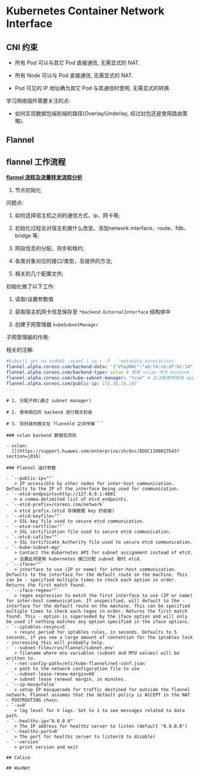 # Kubernetes Container Network Interface

## CNI 约束

- 所有 Pod 可以与其它 Pod 直接通信, 无需显式的 NAT.

- 所有 Node 可以与 Pod 直接通信, 无需显式的 NAT.

- Pod 可见的 IP 地址确为其它 Pod 与其通信时使用, 无需显式的转换.

学习网络插件需要关注的点:

- 如何实现数据包端到端的路径(Overlay/Underlay, 经过封包还是使用路由策略).

## Flannel

[](https://www.cnblogs.com/rexcheny/p/10960233.html)


## flannel 工作流程

**[flannel 流程及流量转发流程分析](http://www.sel.zju.edu.cn/?p=690)**
[](https://ggaaooppeenngg.github.io/zh-CN/2017/09/21/flannel-%E7%BD%91%E7%BB%9C%E6%9E%B6%E6%9E%84/)

1. 节点初始化

问题点:

1. 如何选择宿主机之间的通信方式，ip、网卡等;

2. 初始化过程会对宿主机做什么改变。添加network interface、route、fdb、bridge 等;

3. 网段信息的分配、同步和租约;

4. 各类对象对应的接口/类型，及提供的方法;

5. 相关的几个配置文件;

初始化做了以下工作:

1. 读取/设置参数值

2. 获取宿主机网卡信息保存至 `*backend.ExternalInterface` 结构体中

3. 创建子网管理器 `kubeSubnetManager`

子网管理器的作用:

相关的注解:

```yaml
#kubectl get no node01 -oyaml | yq r -P - 'metadata.annotations'
flannel.alpha.coreos.com/backend-data: '{"VtepMAC":"a6:f4:cb:d7:bc:14"}' # backend 的附加信息
flannel.alpha.coreos.com/backend-type: vxlan # 使用 vxlan 作为 backend
flannel.alpha.coreos.com/kube-subnet-manager: "true" # 此注解表明使用 apiserver 管理租约信息
flannel.alpha.coreos.com/public-ip: 172.16.14.147
...
```

```shell
# 1. 分配子网(通过 subnet manager)

# 2. 使用相应的 backend 进行报文封装

# 3. 将封装的报文在 flanneld 之间传输```

### vxlan backend 数据包流向

- vxlan:
  [](https://support.huawei.com/enterprise/zh/doc/EDOC1100023543?section=j016)

### Flannel 运行参数

- `--public-ip=""`
   > IP accessible by other nodes for inter-host communication. Defaults to the IP of the interface being used for communication.
- `--etcd-endpoints=http://127.0.0.1:4001`
   > a comma-delimited list of etcd endpoints.
- `--etcd-prefix=/coreos.com/network`
   > etcd prefix.(etcd 存储数据 key 的前缀)
- `--etcd-keyfile=""`
   > SSL key file used to secure etcd communication.
- `--etcd-certfile=""`
   > SSL certification file used to secure etcd communication.
- `--etcd-cafile=""`
   > SSL Certificate Authority file used to secure etcd communication.
- `--kube-subnet-mgr`
   > Contact the Kubernetes API for subnet assignment instead of etcd.
   > 设置此项使用 kubernetes 接口分配 subnet 取代 etcd.
- `--iface=""`
   > interface to use (IP or name) for inter-host communication. Defaults to the interface for the default route on the machine. This can be - specified multiple times to check each option in order. Returns the first match found.
- `--iface-regex=""`
   > regex expression to match the first interface to use (IP or name) for inter-host communication. If unspecified, will default to the - interface for the default route on the machine. This can be specified multiple times to check each regex in order. Returns the first match found. This - option is superseded by the iface option and will only be used if nothing matches any option specified in the iface options.
- `--iptables-resync=5`
   > resync period for iptables rules, in seconds. Defaults to 5 seconds, if you see a large amount of contention for the iptables lock - increasing this will probably help.
- `--subnet-file=/run/flannel/subnet.env`
   > filename where env variables (subnet and MTU values) will be written to.
- `--net-config-path=/etc/kube-flannel/net-conf.json`
   > path to the network configuration file to use
- `--subnet-lease-renew-margin=60`
   > subnet lease renewal margin, in minutes.
- `--ip-masq=false`
   > setup IP masquerade for traffic destined for outside the flannel network. Flannel assumes that the default policy is ACCEPT in the NAT - POSTROUTING chain.
- `-v=0`
   > log level for V logs. Set to 1 to see messages related to data path.
- `--healthz-ip="0.0.0.0"`
   > The IP address for healthz server to listen (default "0.0.0.0")
- `--healthz-port=0`
   > The port for healthz server to listen(0 to disable)
- `--version`
   > print version and exit

## Calico

## WavNet